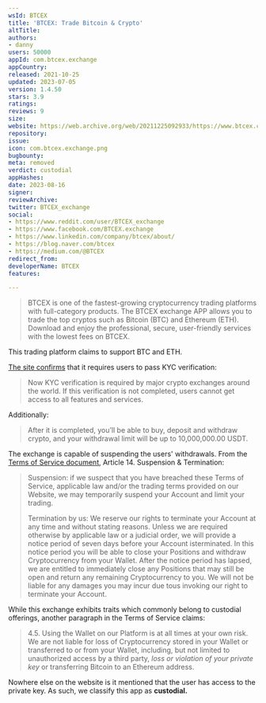```yaml
---
wsId: BTCEX
title: 'BTCEX: Trade Bitcoin & Crypto'
altTitle: 
authors:
- danny
users: 50000
appId: com.btcex.exchange
appCountry: 
released: 2021-10-25
updated: 2023-07-05
version: 1.4.50
stars: 3.9
ratings: 
reviews: 9
size: 
website: https://web.archive.org/web/20211225092933/https://www.btcex.com/
repository: 
issue: 
icon: com.btcex.exchange.png
bugbounty: 
meta: removed
verdict: custodial
appHashes: 
date: 2023-08-16
signer: 
reviewArchive: 
twitter: BTCEX_exchange
social:
- https://www.reddit.com/user/BTCEX_exchange
- https://www.facebook.com/BTCEX.exchange
- https://www.linkedin.com/company/btcex/about/
- https://blog.naver.com/btcex
- https://medium.com/@BTCEX
redirect_from: 
developerName: BTCEX
features: 

---
```


> BTCEX is one of the fastest-growing cryptocurrency trading platforms with full-category products. The BTCEX exchange APP allows you to trade the top cryptos such as Bitcoin (BTC) and Ethereum (ETH). Download and enjoy the professional, secure, user-friendly services with the lowest fees on BTCEX.

This trading platform claims to support BTC and ETH.

[The site confirms](https://support.btcex.com/hc/en-us/articles/6819057343255) that it requires users to pass KYC verification:

> Now KYC verification is required by major crypto exchanges around the world. If this verification is not completed, users cannot get access to all features and services.

Additionally:

> After it is completed, you’ll be able to buy, deposit and withdraw crypto, and your withdrawal limit will be up to 10,000,000.00 USDT.

The exchange is capable of suspending the users' withdrawals. From the [Terms of Service document](https://static.btcex.com/files/Terms+of+Service+and+Privacy+Policy+-+BTCEX.pdf), Article 14. Suspension & Termination:

> Suspension: if we suspect that you have breached these Terms of Service, applicable law and/or the trading terms provided on our Website, we may temporarily suspend your Account and limit your trading.
>
> Termination by us: We reserve our rights to terminate your Account at any time and without stating reasons. Unless we are required otherwise by applicable law or a judicial order, we will provide a notice period of seven days before your Account isterminated. In this notice period you will be able to close your Positions and withdraw Cryptocurrency from your Wallet. After the notice period has lapsed, we are entitled to immediately close any Positions that may still be open and return any remaining Cryptocurrency to you. We will not be liable for any damages you may incur due tous invoking our right to terminate your Account.

While this exchange exhibits traits which commonly belong to  custodial offerings, another paragraph in the Terms of Service claims:

> 4.5. Using the Wallet on our Platform is at all times at your own risk. We are not liable for loss of Cryptocurrency stored in your Wallet or transferred to or from your Wallet, including, but not limited to unauthorized access by a third party, *loss or violation of your private key* or transferring Bitcoin to an Ethereum address.

Nowhere else on the website is it mentioned that the user has access to the private key. As such, we classify this app as **custodial.**
